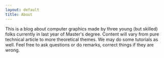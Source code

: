 ```yaml
---
layout: default
title: About
---
```


This is a blog about computer graphics made by three young (but skilled) folks currently in last year of Master's degree. Content will
vary from pure technical article to more theoretical themes. We may do some tutorials as well. Feel free to ask questions or do remarks, correct
things if they are wrong.
